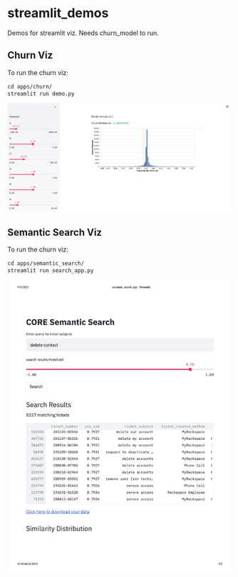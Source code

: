 # streamlit_demos
Demos for streamlit viz. Needs churn_model to run.

## Churn Viz
To run the churn viz:

```
cd apps/churn/
streamlit run demo.py
```

![demo](img/churn_demo.png)

## Semantic Search Viz

To run the churn viz:

```
cd apps/semantic_search/
streamlit run search_app.py
```

![search](img/semantic_search_app_Streamlit.png)